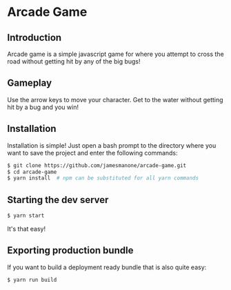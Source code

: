 # Arcade Game
## Introduction
Arcade game is a simple javascript game for where you attempt to cross the road without getting hit by any of the big bugs!
## Gameplay
Use the arrow keys to move your character. Get to the water without getting hit by a bug and you win!
## Installation
Installation is simple! Just open a bash prompt to the directory where you want to save the project and enter the following commands:
```bash
$ git clone https://github.com/jamesmanone/arcade-game.git
$ cd arcade-game
$ yarn install  # npm can be substituted for all yarn commands
```
## Starting the dev server
```bash
$ yarn start
```
It's that easy!
## Exporting production bundle
If you want to build a deployment ready bundle that is also quite easy:
```bash
$ yarn run build
```
